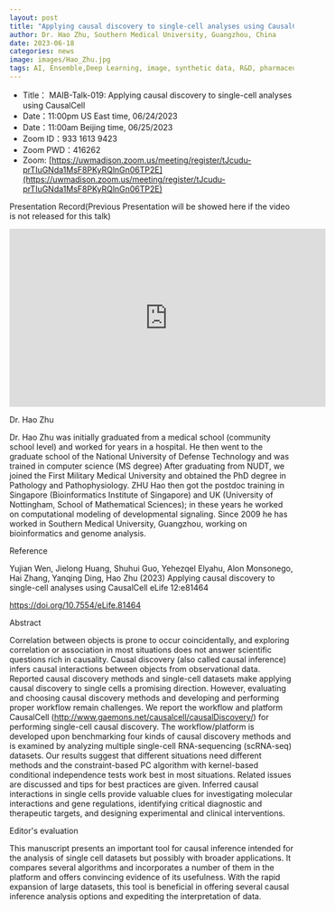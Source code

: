 ```yaml
---
layout: post
title: "Applying causal discovery to single-cell analyses using CausalCell"
author: Dr. Hao Zhu, Southern Medical University, Guangzhou, China
date: 2023-06-18
categories: news
image: images/Hao_Zhu.jpg
tags: AI, Ensemble,Deep Learning, image, synthetic data, R&D, pharmaceutical, biomedicine, Long-tailed learning, Deep Learning,single-cell
---
```


- Title： MAIB-Talk-019: Applying causal discovery to single-cell analyses using CausalCell
- Date：11:00pm US East time, 06/24/2023
- Date：11:00am Beijing time, 06/25/2023
- Zoom  ID：933 1613 9423
- Zoom PWD：416262
- Zoom: [https://uwmadison.zoom.us/meeting/register/tJcudu-prTIuGNda1MsF8PKyRQlnGn06TP2E](https://uwmadison.zoom.us/meeting/register/tJcudu-prTIuGNda1MsF8PKyRQlnGn06TP2E)

Presentation Record(Previous Presentation will be showed here if the video is not released for this talk)

<p align="center">
<iframe width="560" height="315" src="https://www.youtube.com/embed/YC1GhRFNs8U" title="YouTube video player" frameborder="0" allow="accelerometer; autoplay; clipboard-write; encrypted-media; gyroscope; picture-in-picture" allowfullscreen></iframe>
</p>

Dr. Hao Zhu

Dr. Hao Zhu was initially graduated from a medical school (community school level) and worked for years in a hospital. He then went to the graduate school of the National University of Defense Technology and was trained in computer science (MS degree) After graduating from NUDT, we joined the First Military Medical University and obtained the PhD degree in Pathology and Pathophysiology. 
ZHU Hao then got the postdoc training in Singapore (Bioinformatics Institute of Singapore) and UK (University of Nottingham, School of Mathematical Sciences); in these years he worked on computational modeling of developmental signaling.  Since 2009 he has worked in Southern Medical University, Guangzhou, working on bioinformatics and genome analysis. 

Reference

Yujian Wen, Jielong Huang, Shuhui Guo, Yehezqel Elyahu, Alon Monsonego, Hai Zhang, Yanqing Ding, Hao Zhu (2023) Applying causal discovery to single-cell analyses using CausalCell eLife 12:e81464

https://doi.org/10.7554/eLife.81464

Abstract

Correlation between objects is prone to occur coincidentally, and exploring correlation or association in most situations does not answer scientific questions rich in causality. Causal discovery (also called causal inference) infers causal interactions between objects from observational data. Reported causal discovery methods and single-cell datasets make applying causal discovery to single cells a promising direction. However, evaluating and choosing causal discovery methods and developing and performing proper workflow remain challenges. We report the workflow and platform CausalCell (http://www.gaemons.net/causalcell/causalDiscovery/) for performing single-cell causal discovery. The workflow/platform is developed upon benchmarking four kinds of causal discovery methods and is examined by analyzing multiple single-cell RNA-sequencing (scRNA-seq) datasets. Our results suggest that different situations need different methods and the constraint-based PC algorithm with kernel-based conditional independence tests work best in most situations. Related issues are discussed and tips for best practices are given. Inferred causal interactions in single cells provide valuable clues for investigating molecular interactions and gene regulations, identifying critical diagnostic and therapeutic targets, and designing experimental and clinical interventions.

Editor's evaluation

This manuscript presents an important tool for causal inference intended for the analysis of single cell datasets but possibly with broader applications. It compares several algorithms and incorporates a number of them in the platform and offers convincing evidence of its usefulness. With the rapid expansion of large datasets, this tool is beneficial in offering several causal inference analysis options and expediting the interpretation of data.

